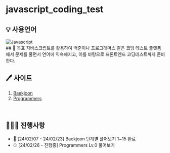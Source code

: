 # javascript_coding_test

## 💡 사용언어 
<img alt="Javascript" src="https://img.shields.io/badge/Javascript-ffb13b.svg?&style=for-the-badge&logo=javascript&logoColor=white"/>
<br>
## 🐾 목표
자바스크립트를 활용하여 백준이나 프로그래머스 같은 코딩 테스트 플랫폼에서 문제를 풀면서 언어에 익숙해지고, 이를 바탕으로 프론트엔드 코딩테스트까지 준비한다.

<br>

## 🖊 사이트
1. [Baekjoon](https://www.acmicpc.net/)
2. [Programmers](https://programmers.co.kr/)

<br>

## 🤸🏻‍♂️ 진행사항
- 🧐 [24/02/07 - 24/02/23] Baekjoon 단계별 풀어보기 1~15 완료
- ⚾️ [24/02/26 - 진행중] Programmers Lv.0 풀어보기

<br>
